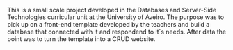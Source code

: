 This is a small scale project developed in the Databases and Server-Side Technologies curricular unit at the University of Aveiro. The purpose was to pick up on a front-end template developed by the teachers and build a database that connected with it and respondend to it´s needs. After data the point was to turn the template into a CRUD website.
